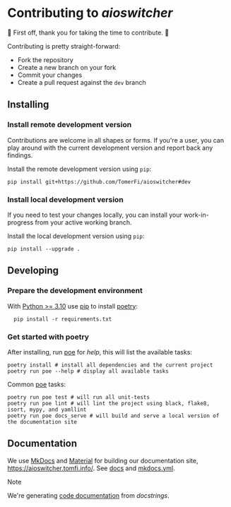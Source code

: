 # Contributing to *aioswitcher*

:clap: First off, thank you for taking the time to contribute. :clap:

Contributing is pretty straight-forward:

- Fork the repository
- Create a new branch on your fork
- Commit your changes
- Create a pull request against the `dev` branch

## Installing

### Install remote development version

Contributions are welcome in all shapes or forms. If you're a user, you can play around with the current development
version and report back any findings.

Install the remote development version using `pip`:

```shell
pip install git+https://github.com/TomerFi/aioswitcher#dev
```

### Install local development version

If you need to test your changes locally, you can install your work-in-progress from your active working branch.

Install the local development version using `pip`:

```shell
pip install --upgrade .
```

## Developing

### Prepare the development environment

With [Python >= 3.10][python-site] use [pip][pip-docs] to install [poetry][poetry-site]:

```shell
  pip install -r requirements.txt
```

### Get started with poetry

After installing, run [poe][poethepoet-site] for _help_, this will list the available tasks:

```shell
poetry install # install all dependencies and the current project
poetry run poe --help # display all available tasks
```

Common [poe][poethepoet-site] tasks:

```shell
poetry run poe test # will run all unit-tests
poetry run poe lint # will lint the project using black, flake8, isort, mypy, and yamllint
poetry run poe docs_serve # will build and serve a local version of the documentation site
```

## Documentation

We use [MkDocs][mkdocs-site] and [Material][material-site] for building our documentation site,
https://aioswitcher.tomfi.info/. See [docs](docs) and [mkdocs.yml](mkdocs.yml). 

> [!NOTE]   
> We're generating [code documentation][aioswitcher-code-docs] from _docstrings_.

<!-- Links -->
[aioswitcher-code-docs]: https://aioswitcher.tomfi.info/codedocs/
[material-site]: https://squidfunk.github.io/mkdocs-material/
[mkdocs-site]: https://www.mkdocs.org/
[pip-docs]: https://pypi.org/project/pip/
[poethepoet-site]: https://github.com/nat-n/poethepoet
[poetry-site]: https://poetry.eustace.io/
[python-site]: https://www.python.org/
